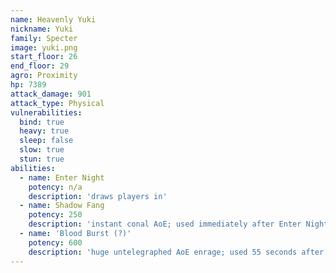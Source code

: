 ```yaml
---
name: Heavenly Yuki
nickname: Yuki
family: Specter
image: yuki.png
start_floor: 26
end_floor: 29
agro: Proximity
hp: 7389
attack_damage: 901
attack_type: Physical
vulnerabilities:
  bind: true
  heavy: true
  sleep: false
  slow: true
  stun: true
abilities:
  - name: Enter Night
    potency: n/a
    description: 'draws players in'
  - name: Shadow Fang
    potency: 250
    description: 'instant conal AoE; used immediately after Enter Night'
  - name: 'Blood Burst (?)'
    potency: 600
    description: 'huge untelegraphed AoE enrage; used 55 seconds after pull'
---
```

